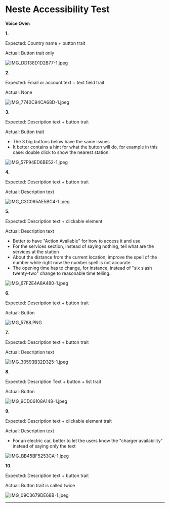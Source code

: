 # Neste Accessibility Test # 

 **Voice Over:**

**1.**

Expected: Country name + button trait

Actual: Button trait only

![IMG_DD138D1D2B77-1.jpeg](images/issues-1.jpg)

**2.**

Expected: Email or account text + text field trait

Actual: None

![IMG_7740C94CA68D-1.jpeg](images/issues-2.jpg)

**3.**

Expected: Description text + button trait 

Actual: Button trait

- The 3 big buttons below have the same issues
- It better contains a hint for what the button will do, for example in this case: double click to show the nearest station.

![IMG_57F94ED6BE52-1.jpeg](images/issues-3.jpg)

**4.**

Expected: Description text + button trait 

Actual: Description text 

![IMG_C3C065AE5BC4-1.jpeg](images/issues-4.jpg)

**5.**

Expected: Description text + clickable element 

Actual: Description text 

- Better to have "Action Available" for how to access it and use
- For the services section, instead of saying nothing, tell what are the services at the station
- About the distance from the current location, improve the spell of the number while right now the number spell is not accurate.
- The opening time has to change, for instance, instead of "six slash twenty-two" change to reasonable time telling.

![IMG_67F2E4A8A480-1.jpeg](images/issues-5.jpg)

**6.**

Expected: Description text + button trait 

Actual: Button 

![IMG_5788.PNG](images/issues-6.jpg)

**7.**

Expected: Description text + button trait 

Actual: Description text 

![IMG_30593B32D325-1.jpeg](images/issues-7.jpg)

**8.**

Expected: Description Text + button + list trait

Actual: Button 

![IMG_9CD06108A148-1.jpeg](images/issues-8.jpg)

**9.**

Expected: Description text + clickable element trait

Actual: Description text 

- For an electric car, better to let the users know the "charger availability" instead of saying only the text

![IMG_BB45BF5253CA-1.jpeg](images/issues-9.jpg)

**10.**

Expected: Description text + button trait 

Actual: Button trait is called twice

![IMG_09C3679DE68B-1.jpeg](images/issues-10.jpg)

***

